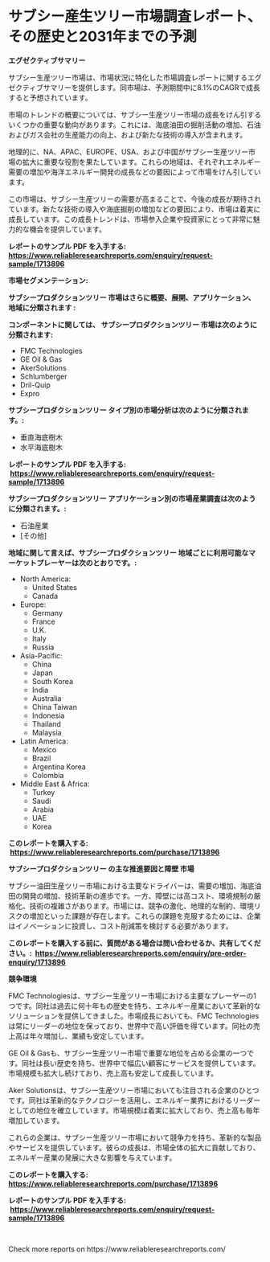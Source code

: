 <p><h1>サブシー産生ツリー市場調査レポート、その歴史と2031年までの予測</h1></p><p><strong>エグゼクティブサマリー</strong></p>
<p><p>サブシー生産ツリー市場は、市場状況に特化した市場調査レポートに関するエグゼクティブサマリーを提供します。同市場は、予測期間中に8.1%のCAGRで成長すると予想されています。</p><p>市場のトレンドの概要については、サブシー生産ツリー市場の成長をけん引するいくつかの重要な動向があります。これには、海底油田の掘削活動の増加、石油およびガス会社の生産能力の向上、および新たな技術の導入が含まれます。</p><p>地理的に、NA、APAC、EUROPE、USA、および中国がサブシー生産ツリー市場の拡大に重要な役割を果たしています。これらの地域は、それぞれエネルギー需要の増加や海洋エネルギー開発の成長などの要因によって市場をけん引しています。</p><p>この市場は、サブシー生産ツリーの需要が高まることで、今後の成長が期待されています。新たな技術の導入や海底掘削の増加などの要因により、市場は着実に成長しています。この成長トレンドは、市場参入企業や投資家にとって非常に魅力的な機会を提供しています。</p></p>
<p><strong>レポートのサンプル PDF を入手する: <a href="https://www.reliableresearchreports.com/enquiry/request-sample/1713896">https://www.reliableresearchreports.com/enquiry/request-sample/1713896</a></strong></p>
<p><strong>市場セグメンテーション:</strong></p>
<p><strong> サブシープロダクションツリー 市場はさらに概要、展開、アプリケーション、地域に分類されます :</strong></p>
<p><strong>コンポーネントに関しては、 サブシープロダクションツリー 市場は次のように分類されます: &nbsp;</strong></p>
<p><ul><li>FMC Technologies</li><li>GE Oil & Gas</li><li>AkerSolutions</li><li>Schlumberger</li><li>Dril-Quip</li><li>Expro</li></ul></p>
<p><strong> サブシープロダクションツリー タイプ別の市場分析は次のように分類されます。:</strong></p>
<p><ul><li>垂直海底樹木</li><li>水平海底樹木</li></ul></p>
<p><strong>レポートのサンプル PDF を入手する: &nbsp;<a href="https://www.reliableresearchreports.com/enquiry/request-sample/1713896">https://www.reliableresearchreports.com/enquiry/request-sample/1713896</a></strong></p>
<p><strong> サブシープロダクションツリー アプリケーション別の市場産業調査は次のように分類されます。:</strong></p>
<p><ul><li>石油産業</li><li>[その他]</li></ul></p>
<p><strong>地域に関して言えば、サブシープロダクションツリー 地域ごとに利用可能なマーケットプレーヤーは次のとおりです。:</strong></p>
<p><ul>
    <li>
        North America:
        <ul>
            <li>United States</li>
            <li>Canada</li>
        </ul>
    </li>
    <li>
        Europe:
        <ul>
            <li>Germany</li>
            <li>France</li>
            <li>U.K.</li>
            <li>Italy</li>
            <li>Russia</li>
        </ul>
    </li>
    <li>
        Asia-Pacific:
        <ul>
            <li>China</li>
            <li>Japan</li>
            <li>South Korea</li>
            <li>India</li>
            <li>Australia</li>
            <li>China Taiwan</li>
            <li>Indonesia</li>
            <li>Thailand</li>
            <li>Malaysia</li>
        </ul>
    </li>
    <li>
        Latin America:
        <ul>
            <li>Mexico</li>
            <li>Brazil</li>
            <li>Argentina Korea</li>
            <li>Colombia</li>
        </ul>
    </li>
    <li>
        Middle East & Africa:
        <ul>
            <li>Turkey</li>
            <li>Saudi</li>
            <li>Arabia</li>
            <li>UAE</li>
            <li>Korea</li>
        </ul>
    </li>
    </ul></p>
<p><strong>このレポートを購入する: &nbsp;<a href="https://www.reliableresearchreports.com/purchase/1713896">https://www.reliableresearchreports.com/purchase/1713896</a></strong></p>
<p><strong>サブシープロダクションツリー の主な推進要因と障壁 市場</strong></p>
<p><p>サブシー油田生産ツリー市場における主要なドライバーは、需要の増加、海底油田の開発の増加、技術革新の進歩です。一方、障壁には高コスト、環境規制の厳格化、技術の複雑さがあります。市場には、競争の激化、地理的な制約、環境リスクの増加といった課題が存在します。これらの課題を克服するためには、企業はイノベーションに投資し、コスト削減策を検討する必要があります。</p></p>
<p><strong>このレポートを購入する前に、質問がある場合は問い合わせるか、共有してください。:&nbsp; <a href="https://www.reliableresearchreports.com/enquiry/pre-order-enquiry/1713896">https://www.reliableresearchreports.com/enquiry/pre-order-enquiry/1713896</a></strong></p>
<p><strong>競争環境</strong></p>
<p><p>FMC Technologiesは、サブシー生産ツリー市場における主要なプレーヤーの1つです。同社は過去に何十年もの歴史を持ち、エネルギー産業において革新的なソリューションを提供してきました。市場成長においても、FMC Technologiesは常にリーダーの地位を保っており、世界中で高い評価を得ています。同社の売上高は年々増加し、業績も安定しています。</p><p>GE Oil & Gasも、サブシー生産ツリー市場で重要な地位を占める企業の一つです。同社は長い歴史を持ち、世界中で幅広い顧客にサービスを提供しています。市場規模も拡大し続けており、売上高も安定して成長しています。</p><p>Aker Solutionsは、サブシー生産ツリー市場においても注目される企業のひとつです。同社は革新的なテクノロジーを活用し、エネルギー業界におけるリーダーとしての地位を確立しています。市場規模は着実に拡大しており、売上高も毎年増加しています。</p><p>これらの企業は、サブシー生産ツリー市場において競争力を持ち、革新的な製品やサービスを提供しています。彼らの成長は、市場全体の拡大に貢献しており、エネルギー産業の発展に大きな影響を与えています。</p></p>
<p><strong>このレポートを購入する: &nbsp; <a href="https://www.reliableresearchreports.com/purchase/1713896">https://www.reliableresearchreports.com/purchase/1713896</a></strong></p>
<p><strong>レポートのサンプル PDF を入手する: &nbsp;<a href="https://www.reliableresearchreports.com/enquiry/request-sample/1713896">https://www.reliableresearchreports.com/enquiry/request-sample/1713896</a></strong><strong></strong></p>
<p>&nbsp;</p>
<p>Check more reports on https://www.reliableresearchreports.com/</p>
